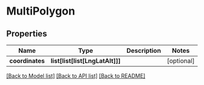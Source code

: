 # MultiPolygon

## Properties
Name | Type | Description | Notes
------------ | ------------- | ------------- | -------------
**coordinates** | **list[list[list[LngLatAlt]]]** |  | [optional] 

[[Back to Model list]](../README.md#documentation-for-models) [[Back to API list]](../README.md#documentation-for-api-endpoints) [[Back to README]](../README.md)


